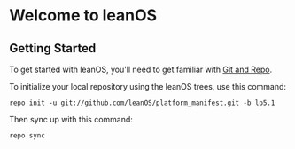 Welcome to leanOS
===================


Getting Started
---------------

To get started with leanOS, you'll need to get familiar with
[Git and Repo](http://source.android.com/download/using-repo).

To initialize your local repository using the leanOS trees, use this command:


	repo init -u git://github.com/leanOS/platform_manifest.git -b lp5.1



Then sync up with this command:

	repo sync



